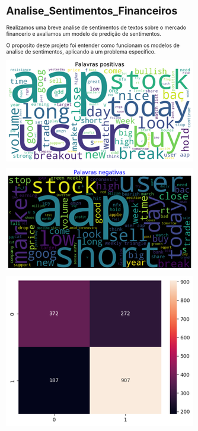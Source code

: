 # Analise_Sentimentos_Financeiros
 Realizamos uma breve analise de sentimentos de textos sobre o mercado financerio e avaliamos um modelo de predição de sentimentos.

 O proposito deste projeto foi entender como funcionam os modelos de analise de sentimentos, aplicando a um problema específico. 

 ![imagem](https://github.com/Joangopa/Analise_Sentimentos_Financeiros/blob/main/images/positivas.png)

 ![imagem](https://github.com/Joangopa/Analise_Sentimentos_Financeiros/blob/main/images/negativas.png)

 ![imagem](https://github.com/Joangopa/Analise_Sentimentos_Financeiros/blob/main/images/mat_conf.png)
